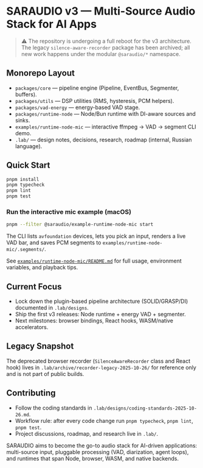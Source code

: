 # SARAUDIO v3 — Multi-Source Audio Stack for AI Apps

> ⚠️ The repository is undergoing a full reboot for the v3 architecture. The legacy `silence-aware-recorder` package has been archived; all new work happens under the modular `@saraudio/*` namespace.

## Monorepo Layout

- `packages/core` — pipeline engine (Pipeline, EventBus, Segmenter, buffers).
- `packages/utils` — DSP utilities (RMS, hysteresis, PCM helpers).
- `packages/vad-energy` — energy-based VAD stage.
- `packages/runtime-node` — Node/Bun runtime with DI-aware sources and sinks.
- `examples/runtime-node-mic` — interactive ffmpeg → VAD → segment CLI demo.
- `.lab/` — design notes, decisions, research, roadmap (internal, Russian language).

## Quick Start

```bash
pnpm install
pnpm typecheck
pnpm lint
pnpm test
```

### Run the interactive mic example (macOS)

```bash
pnpm --filter @saraudio/example-runtime-node-mic start
```

The CLI lists `avfoundation` devices, lets you pick an input, renders a live VAD bar, and saves PCM segments to `examples/runtime-node-mic/.segments/`.

See [`examples/runtime-node-mic/README.md`](examples/runtime-node-mic/README.md) for full usage, environment variables, and playback tips.

## Current Focus

- Lock down the plugin-based pipeline architecture (SOLID/GRASP/DI) documented in `.lab/designs`.
- Ship the first v3 releases: Node runtime + energy VAD + segmenter.
- Next milestones: browser bindings, React hooks, WASM/native accelerators.

## Legacy Snapshot

The deprecated browser recorder (`SilenceAwareRecorder` class and React hook) lives in `.lab/archive/recorder-legacy-2025-10-26/` for reference only and is not part of public builds.

## Contributing

- Follow the coding standards in `.lab/designs/coding-standards-2025-10-26.md`.
- Workflow rule: after every code change run `pnpm typecheck`, `pnpm lint`, `pnpm test`.
- Project discussions, roadmap, and research live in `.lab/`.

SARAUDIO aims to become the go-to audio stack for AI-driven applications: multi-source input, pluggable processing (VAD, diarization, agent loops), and runtimes that span Node, browser, WASM, and native backends.
